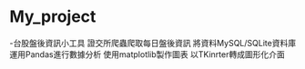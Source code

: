 # My_project
-台股盤後資訊小工具
證交所爬蟲爬取每日盤後資訊
將資料MySQL/SQLite資料庫
運用Pandas進行數據分析
使用matplotlib製作圖表
以TKinrter轉成圖形化介面
